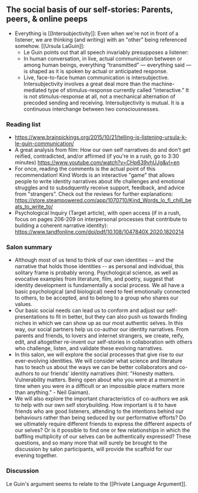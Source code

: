 ## The social basis of our self-stories: Parents, peers, & online peeps

- Everything is [[Intersubjectivity]]: Even when we're not in front of a listener, we are thinking (and writing) with an "other" being referenced somehow. [[Ursula LaGuin]]: 
    - Le Guin points out that all speech invariably presupposes a listener:
    - In human conversation, in live, actual communication 
between or among human beings, everything “transmitted” — everything 
said — is shaped as it is spoken by actual or anticipated response.
    - Live, face-to-face human communication is intersubjective. 
Intersubjectivity involves a great deal more than the machine-mediated 
type of stimulus-response currently called “interactive.” It is not 
stimulus-response at all, not a mechanical alternation of precoded 
sending and receiving. Intersubjectivity is mutual. It is a continuous interchange between two consciousnesses.

### Reading list

- https://www.brainpickings.org/2015/10/21/telling-is-listening-ursula-k-le-guin-communication/
- A great analysis from film: How our own self narratives do and don't get reified, contradicted, and/or affirmed (if you're in a rush,
go to 3:30 minutes) https://www.youtube.com/watch?v=CHp639vhUJg&vl=en
- For once, reading the comments is the actual point of this recommendation! Kind Words is an interactive "game" that allows people to write identity narratives about life challenges and emotional struggles and to subsdquently receive support, feedback, and advice from "strangers". Check out the reviews for further explanations: https://store.steampowered.com/app/1070710/Kind_Words_lo_fi_chill_beats_to_write_to/
- Psychological Inquiry (Target article), with open access (if in a rush, focus on pages 206-209 on interpersonal processes that contribute to building a coherent narrative identity): https://www.tandfonline.com/doi/pdf/10.108/1047840X.2020.1820214

### Salon summary

- Although most of us tend to think of our own identities -- and the narrative that holds those identities -- as personal and individual, this solitary frame is probably wrong. Psychological science, as well as evocative examples from literature, film, and poetry, suggest that identity development is fundamentally a social process. We all have a basic psychological (and biological) need to feel emotionally connected to others, to be accepted, and to belong to a group who shares our values.
- Our basic social needs can lead us to conform and adjust our self-presentations to fit in better, but they can also push us towards finding niches in which we can show up as our most authentic selves. In this way, our social partners help us co-author our identity narratives. From parents and friends, to lovers and internet strangers, we create, reify, edit, and altogether re-invent our self-stories in
collaboration with others who challenge, listen, and validate these evolving narratives.
- In this salon, we will explore the social processes that give rise to our ever-evolving identities. We will consider what science and
literature has to teach us about the ways we can be better collaborators and co-authors to our friends' identity narratives (hint: "Honesty matters. Vulnerability matters. Being open about who you were at a moment in time when you were in a difficult or an impossible place matters more than anything." - Neil Gaiman).
- We will also explore the important characteristics of co-authors we ask to help with our own self storybuilding. How important is it to have friends who are good listeners, attending to the intentions behind our behaviours rather than being seduced by our performative efforts? Do we ultimately require different friends to express the different aspects of our selves? Or is it possible to find one or few
relationships in which the baffling multiplicity of our selves can be authentically expressed? These questions, and so many more that will surely be brought to the discussion by salon participants, will provide the scaffold for our evening together.

### Discussion

Le Guin's argument seems to relate to the [[Private Language Argument]].
